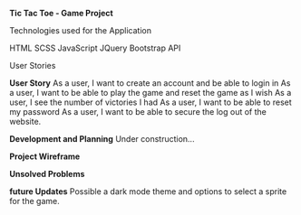 **Tic Tac Toe  - Game Project**

Technologies used for the Application

HTML
SCSS
JavaScript
JQuery
Bootstrap
API

User Stories

**User Story**
As a user, I want to create an account and be able to login in
As a user, I want to be able to play the game and reset the game as I wish
As a user, I see the number of victories I had
As a user, I want to be able to reset my password
As a user, I want to be able to secure the log out of the website.


**Development and Planning**
Under construction...

**Project Wireframe**

**Unsolved Problems**

**future Updates**
Possible a dark mode theme and options to select a sprite for the game.